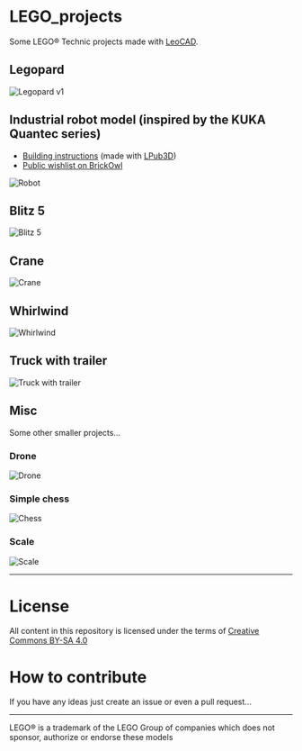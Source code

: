 # LEGO_projects
Some LEGO® Technic projects made with [LeoCAD](https://www.leocad.org/).

## Legopard

![Legopard v1](Legopard/LEGOPard%202%20v1_complete.png)

## Industrial robot model (inspired by the KUKA Quantec series)

- [Building instructions](/Robot/robot_instr.md) (made with [LPub3D](https://trevorsandy.github.io/lpub3d/))
- [Public wishlist on BrickOwl](https://www.brickowl.com/wishlist/view/goeroeg/robot)

![Robot](Robot/robot_instr.png)

## Blitz 5

![Blitz 5](Blitz/Blitz_5.png)

## Crane

![Crane](Crane/Crane_v1.png)

## Whirlwind

![Whirlwind](Whirlwind/Whirlwind.png)

## Truck with trailer

![Truck with trailer](Truck_trailer/Truck_trailer.png)

## Misc

Some other smaller projects...

### Drone

![Drone](Misc/drone.png)

### Simple chess

![Chess](Misc/chess.png)

### Scale

![Scale](Misc/scale.png)

---

# License

All content in this repository is licensed under the terms of [Creative Commons BY-SA 4.0](https://creativecommons.org/licenses/by-sa/4.0/)

# How to contribute

If you have any ideas just create an issue or even a pull request...

---

LEGO® is a trademark of the LEGO Group of companies which does not sponsor, authorize or endorse these models
